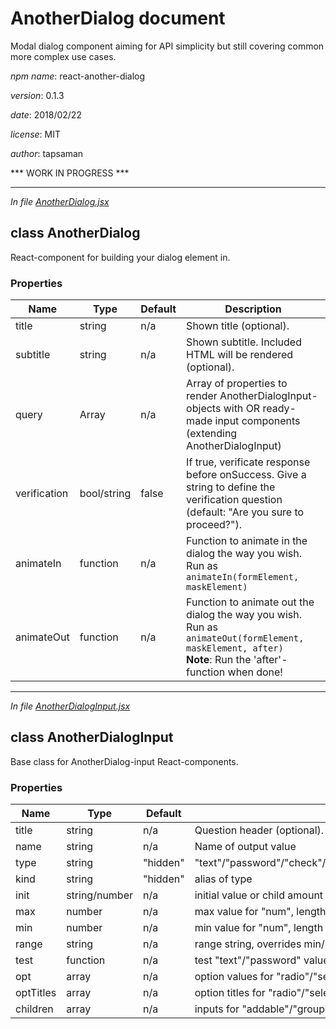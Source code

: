 # AnotherDialog document

Modal dialog component aiming for API simplicity but still covering common more complex use cases.

*npm name*: react-another-dialog

*version*: 0.1.3

*date*: 2018/02/22

*license*: MIT

*author*: tapsaman

*** WORK IN PROGRESS ***



*************************

*In file [AnotherDialog.jsx](src//AnotherDialog.jsx)*

## class AnotherDialog

React-component for building your dialog element in.

### Properties

Name | Type | Default | Description
-----|------|---------|------------
title | string | n/a | Shown title (optional).
subtitle | string | n/a | Shown subtitle. Included HTML will be rendered (optional).
query | Array | n/a | Array of properties to render AnotherDialogInput-objects with OR ready-made input components (extending AnotherDialogInput)
verification | bool/string | false | If true, verificate response before onSuccess. Give a string to define the verification question (default: "Are you sure to proceed?").
animateIn | function | n/a | Function to animate in the dialog the way you wish.<br>Run as ```animateIn(formElement, maskElement)```
animateOut | function | n/a | Function to animate out the dialog the way you wish.<br>Run as ```animateOut(formElement, maskElement, after)```<br>**Note**: Run the 'after'-function when done!



*************************

*In file [AnotherDialogInput.jsx](src//AnotherDialogInput.jsx)*

## class AnotherDialogInput

Base class for AnotherDialog-input React-components.

### Properties

Name | Type | Default | Description
-----|------|---------|------------
title | string | n/a | Question header (optional).
name | string | n/a | Name of output value
type | string | "hidden" | "text"/"password"/"check"/"number"/"radio"/"select"/"group"/"addable"/"hidden"
kind | string | "hidden" | alias of type
init | string/number | n/a | initial value or child amount for "addable"
max | number | n/a | max value for "num", length for "text"/"password" or child amount for "addable"
min | number | n/a | min value for "num", length for "text"/"password" or child amount for "addable"
range | string	| n/a | range string, overrides min/max (e.g. "0-5")
test | function | n/a | test "text"/"password" value with
opt | array | n/a | option values for "radio"/"select" (use null for disabled options / option headers)
optTitles | array | n/a | option titles for "radio"/"select"
children | array | n/a | inputs for "addable"/"group"


